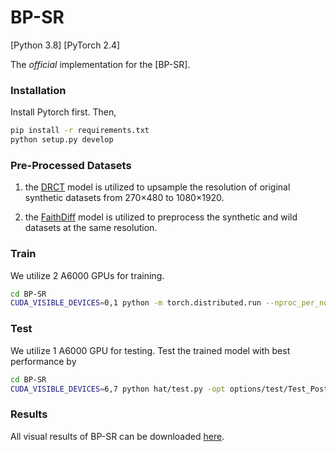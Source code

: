 # BP-SR

[Python 3.8]
[PyTorch 2.4]

The *official* implementation for the [BP-SR].

### Installation

Install Pytorch first. Then,
``` bash
pip install -r requirements.txt 
python setup.py develop
```

### Pre-Processed Datasets
1. the [DRCT](https://github.com/ming053l/DRCT) model is utilized to upsample the resolution of original synthetic datasets from 270×480 to 1080×1920.

2. the [FaithDiff](https://github.com/JyChen9811/FaithDiff) model is utilized to preprocess the synthetic and wild datasets at the same resolution.

### Train
We utilize 2 A6000 GPUs for training.
``` bash
cd BP-SR
CUDA_VISIBLE_DEVICES=0,1 python -m torch.distributed.run --nproc_per_node=2 --master_port=4321 baseline/train.py -opt options/train/train_PPV5_SRx1_finetune_from_NTIRE.yml --launcher pytorch

```

### Test
We utilize 1 A6000 GPU for testing.
Test the trained model with best performance by
```bash
cd BP-SR
CUDA_VISIBLE_DEVICES=6,7 python hat/test.py -opt options/test/Test_PostProcessV5_SRx1_NTIRE.yml
```

### Results
All visual results of BP-SR can be downloaded [here](https://drive.google.com/drive/folders/1cbT7aaKb5FCxvlnaDIMWhgYphJg9h822?usp=drive_link).